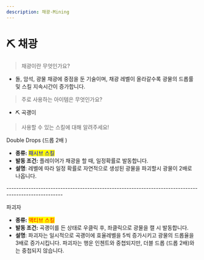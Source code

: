 ```yaml
---
description: 채광-Mining
---
```


# ⛏️ 채광

> &#x20;채광이란 무엇인가요?&#x20;

* 돌, 암석, 광물 채광에 중점을 둔 기술이며, 채광 레벨이 올라갈수록 광물의 드롭률 및 스킬 지속시간이 증가합니다.&#x20;

> 주로 사용하는 아이템은 무엇인가요?

* ⛏️ 곡괭이&#x20;

> 사용할 수 있는 스킬에 대해 알려주세요!&#x20;

Double Drops (드롭 2배 )

* **종류:** <mark style="color:blue;">패시브 스킬</mark>
* **발동 조건:** 플레이어가 채광을 할 때, 일정확률로 발동합니다.
* **설명**: 레벨에 따라 일정 확률로 자연적으로 생성된 광물을 파괴할시 광물이 2배로 나옵니다.

\-----------------------------------------------------------------------------------------------------

파괴자&#x20;

* **종류:** <mark style="color:red;">액티브 스킬</mark>
* **발동 조건:** 곡괭이를 든 상태로 우클릭 후, 좌클릭으로 광물을 캘 시 발동합니다.
* **설명**: 파괴자는 일시적으로 곡괭이에 효율레벨을 5씩 증가시키고 광물의 드롭율을 3배로 증가시킵니다. 파괴자는 행운 인첸트와 중쳡되지만, 더블 드롭 (드롭 2배)와는 중첩되지 않습니다.
